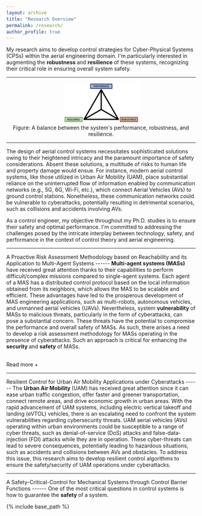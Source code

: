 ```yaml
---
layout: archive
title: "Research Overview"
permalink: /research/
author_profile: true
---
```


My research aims to develop control strategies for Cyber-Physical Systems (CPSs) within the aerial engineering domain. I'm particularly interested in augmenting the <strong> robustness </strong> and <strong> resilience </strong> of these systems, recognizing their critical role in ensuring overall system safety. 

<hr>  
<div style="text-align:center;">
  <img src="/images/Diagram.png" alt="MAS" style="width:40%">
  <figcaption> Figure: A balance between the system's performance, robustness, and resilience. </figcaption>
</div>
<hr>  

The design of aerial control systems necessitates sophisticated solutions owing to their heightened intricacy and the paramount importance of safety considerations. Absent these solutions, a multitude of risks to human life and property damage would ensue. For instance, modern aerial control systems, like those utilized in Urban Air Mobility (UAM), place substantial reliance on the uninterrupted flow of information enabled by communication networks (e.g., 5G, 6G, Wi-Fi, etc.), which connect Aerial Vehicles (AVs) to ground control stations. Nonetheless, these communication networks could be vulnerable to cyberattacks, potentially resulting in detrimental scenarios, such as collisions and accidents involving AVs.

As a control engineer, my objective throughout my Ph.D. studies is to ensure their safety and optimal performance. I'm committed to addressing the challenges posed by the intricate interplay between technology, safety, and performance in the context of control theory and aerial engineering. 

<hr>
A Proactive Risk Assessment Methodology based on Reachability and its Application to Multi-Agent Systems
------
<div id="dots" style="display:inline"> <strong> Multi-agent systems (MASs) </strong> have received great attention thanks to their capabilities to perform difficult/complex missions compared to single-agent systems. Each agent of a MAS has a distributed control protocol based on the local information obtained from its neighbors, which allows the MAS to be scalable and efficient. These advantages have led to the prosperous development of MAS engineering applications, such as multi-robots, autonomous vehicles, and unmanned aerial vehicles (UAVs). Nevertheless, system <strong> vulnerability </strong> of MASs to malicious threats, particularly in the form of cyberattacks, can pose a substantial concern. These threats have the potential to compromise the performance and overall safety of MASs. As such, there arises a need to develop a risk assessment methodology for MASs operating in the presence of cyberattacks. Such an approach is critical for enhancing the <strong> security </strong> and <strong> safety </strong> of MASs. </div>

<div id="more" style="display:none">
In contrast to single-agent systems, MASs exhibit a distinctive feature wherein the functionality and mission execution of MASs are profoundly reliant on inter-agent communication. For instance, in the context of UAM, the major tasks of aerial vehicles (AVs) in an urban environment would be cargo delivery, passenger transportation, and medical service. To increase operational efficiency, AVs will maintain formation control by sharing their vehicle's information (e.g., position and velocity) to achieve it.

<hr>  
<div style="text-align:center;">
  <img src="/images/Multi-Agent-System.png" alt="MAS" style="width:60%">
  <figcaption> Figure 1: An illustration of the operation of MAS in an urban environment. </figcaption>
</div>
<hr>  

Nevertheless, strong reliance on communication between AVs could give rise to system vulnerabilities toward cyberattacks (e.g., denial-of-service (DoS), false-data-injection (FDI), stealthy attacks, etc.). These malicious incursions may disrupt the integrity of information exchange among AVs, potentially jeopardizing their abilities to achieve their designed tasks. Consequently, in the MAS, computer science, and control communities, numerous research have been conducted to reactively mitigate/reduce the detrimental effects of cyber threats. 

<hr>  
<div style="text-align:center;">
  <img src="/images/Attack.png" alt="MAS" style="width:60%">
  <figcaption> Figure 2: An impact of cyberattacks during the operation of MAS. </figcaption>
</div>
<hr>  

One of the drawbacks of the previous studies, from a defender's perspective, lies in the fact that mitigation strategies are triggered after the detection of an attack occurrence. However, these reactive strategies may not fully guarantee the system's safety in the presence of attacks. Since the safety of aerial systems, like UAM, is critically related to human lives and properties, focusing on mitigation/defense strategies that operate 
preemptively, before the identification of attack occurrence, is necessary.  

<hr>  
Building upon the above discussion, this research focuses on the development of a reachability-based proactive risk assessment strategy under cyberattacks. Based on the assumptions regarding the attack scenarios (e.g., types of attack vectors, norm-bounded condition, etc.) and reachability concept, we can mathematically measure how much cyberattacks can potentially impact the performance of MASs within a certain time window. The measurement from our methodology can be represented by an over-approximated ellipsoid, where this technique is well-aligned with control theory and applications of optimization. For graphical illustrations, please refer to Figure 3. 

<hr>  
<div style="text-align:center;">
  <img src="/images/Reach.png" alt="MAS" style="width:60%">
  <figcaption> Figure 3: A proactive risk assessment with an over-approximated ellipsoidal-based reachable set. </figcaption>
</div>
<hr>  

In conclusion, our proactive risk assessment method can be applied to practical MASs, like UAM. To summarize the main contributions of our research, it enables the evaluation of potential risks associated with missions, including both individual agents and entire MAS levels. In detail, if there are overlaps between the over-approximated reachable sets, certain agents (as illustrated in Figure 4, AV 1 and AV 2) may encounter collision risks. Furthermore, when taking into account the composite union of all over-approximated reachable sets, this MAS configuration could potentially be susceptible to collisions with urban structures. A graphical illustration depicts this operation within the specific airspace, which is depicted as A in Figure 4.

<hr>  
<div style="text-align:center;">
  <img src="/images/Overview_new.png" alt="MAS_New" style="width:60%">
  <figcaption> Figure 4: An application of the proposed method to the UAM scenario. </figcaption>
</div>
<hr>  

Finally, this reachability-based risk assessment method would allow us to enhance to safety and security of MAS in a proactive manner. The next question of this topic would be: 1) How can we integrate this security metric into the design of the safety controller?, 2) What strategies can be employed to implement this metric in real-world systems with hardware components?, and 3) How can we effectively reduce the size of the over-approximated reachable sets? For more technical details of this research, please refer to our <a href="https://ieeexplore.ieee.org/abstract/document/10153779">work</a>.


</div>

<hr style="height:2pt; visibility:hidden;" />
<btn onclick="myFunction1()" id="myBtn">Read more +</btn> 

<hr>
Resilient Control for Urban Air Mobility Applications under Cyberattacks
------
<div id="dots" style="display:inline"> The <strong> Urban Air Mobility </strong> (UAM) has received great attention since it can ease urban traffic congestion, offer faster and greener transportation, connect remote areas, and drive economic growth in urban areas. With the rapid advancement of UAM systems, including electric vertical takeoff and landing (eVTOL) vehicles, there is an escalating need to confront the system vulnerabilities regarding cybersecurity threats. UAM aerial vehicles (AVs) operating within urban environments could be susceptible to a range of cyber threats, such as denial-of-service (DoS) attacks and false-data-injection (FDI) attacks while they are in operation. These cyber-threats can lead to severe consequences, potentially leading to hazardous situations, such as accidents and collisions between AVs and obstacles. To address this issue, this research aims to develop resilient control algorithms to ensure the safety/security of UAM operations under cyberattacks. </div>
<div id="more" style="display:none"> 
TBD
</div>


<hr>
A Safety-Critical-Control for Mechanical Systems through Control Barrier Functions
------
One of the most critical questions in control systems is how to guarantee the <strong> safety </strong> of a system.

<script>
function myFunction1() {
  var dots = document.getElementById("dots");
  var moreText = document.getElementById("more");
  var btnText = document.getElementById("myBtn");

  if (dots.style.display === "none") {
    dots.style.display = "inline";
    btnText.innerHTML = "Read more +"; 
    moreText.style.display = "none";
  } else {
    dots.style.display = "none";
    btnText.innerHTML = "Read less -"; 
    moreText.style.display = "inline";
  }
}
</script>

{% include base_path %}



